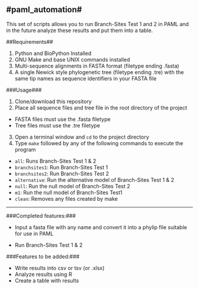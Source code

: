 #paml_automation#
---

This set of scripts allows you to run Branch-Sites Test 1 and 2 in PAML and in the future analyze these results and put them into a table.

##Requirements##

1. Python and BioPython Installed
2. GNU Make and base UNIX commands installed
3. Multi-sequence alignments in FASTA format (filetype ending .fasta)
4. A single Newick style phylogenetic tree (filetype ending .tre) with the same tip names as sequence identifiers in your FASTA file

###Usage###

1. Clone/download this repository
2. Place all sequence files and tree file in the root directory of the project
  * FASTA files must use the .fasta filetype
  * Tree files must use the .tre filetype
3. Open a terminal window and `cd` to the project directory
4. Type `make` followed by any of the following commands to execute the program
  * `all`: Runs Branch-Sites Test 1 & 2
  * `branchsites1`: Run Branch-Sites Test 1
  * `branchsites2`: Run Branch-Sites Test 2
  * `alternative`: Run the alternative model of Branch-Sites Test 1 & 2
  * `null`: Run the null model of Branch-Sites Test 2
  * `m1`: Run the null model of Branch-Sites Test1
  * `clean`: Removes any files created by make

---

###Completed features:###

* Input a fasta file with any name and convert it into a phylip file suitable for use in PAML

* Run Branch-Sites Test 1 & 2

###Features to be added:###

* Write results into csv or tsv (or .xlsx)
* Analyze results using R
* Create a table with results
